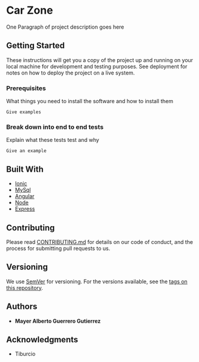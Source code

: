 # Car Zone

One Paragraph of project description goes here

## Getting Started

These instructions will get you a copy of the project up and running on your local machine for development and testing purposes. See deployment for notes on how to deploy the project on a live system.

### Prerequisites

What things you need to install the software and how to install them

```
Give examples
```

### Break down into end to end tests

Explain what these tests test and why

```
Give an example
```

## Built With

* [Ionic](http://www.dropwizard.io/1.0.2/docs/) 
* [MySql](https://maven.apache.org/)
* [Angular](https://rometools.github.io/rome/) 
* [Node](https://rometools.github.io/rome/) 
* [Express](https://rometools.github.io/rome/) 

## Contributing

Please read [CONTRIBUTING.md](https://gist.github.com/PurpleBooth/b24679402957c63ec426) for details on our code of conduct, and the process for submitting pull requests to us.

## Versioning

We use [SemVer](http://semver.org/) for versioning. For the versions available, see the [tags on this repository](https://github.com/your/project/tags). 

## Authors

* **Mayer Alberto Guerrero Gutierrez** 

## Acknowledgments

* Tiburcio 


